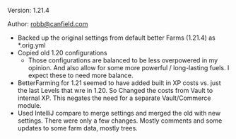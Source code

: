 Version: 1.21.4

Author: robb@canfield.com

- Backed up the original settings from default better Farms (1.21.4) as *.orig.yml
- Copied old 1.20 configurations
  - Those configurations are balanced to be less overpowered in my opinion. And also allow for some
  more powerful / long-lasting fuels. I expect these to need more balance.
- BetterFarming for 1.21 seemed to have added built in XP costs vs. just the last Levels that wre in 1.20. So Changed
the costs from Vault to internal XP. This negates the need for a separate Vault/Commerce module.
- Used IntelliJ compare to merge settings and merged the old with new settings. There were only
a few changes. Mostly comments and some updates to some farm data, mostly trees.
